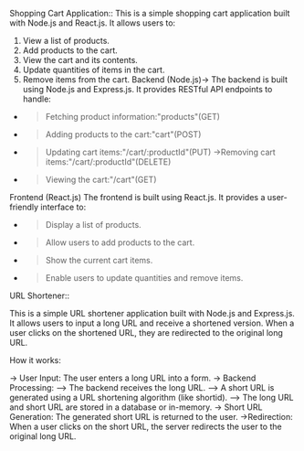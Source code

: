 Shopping Cart Application::
This is a simple shopping cart application built with Node.js and React.js. It allows users to:
1. View a list of products.
2. Add products to the cart.
3. View the cart and its contents.
4. Update quantities of items in the cart.
5. Remove items from the cart.
Backend (Node.js)->
The backend is built using Node.js and Express.js. It provides RESTful API endpoints to handle:

- >Fetching product information:"products"(GET)
- >Adding products to the cart:"cart"(POST)
- >Updating cart items:"/cart/:productId"(PUT)
->Removing cart items:"/cart/:productId"(DELETE)
- >Viewing the cart:"/cart"(GET)

Frontend (React.js)
The frontend is built using React.js. It provides a user-friendly interface to:

- >Display a list of products.
- >Allow users to add products to the cart.
- >Show the current cart items.
- >Enable users to update quantities and remove items.

URL Shortener::

This is a simple URL shortener application built with Node.js and Express.js. It allows users to input a long URL and receive a shortened version. When a user clicks on the shortened URL, they are redirected to the original long URL.

How it works:

-> User Input: The user enters a long URL into a form.
-> Backend Processing:
	--> The backend receives the long URL.
	--> A short URL is generated using a URL shortening algorithm (like shortid).
	--> The long URL and short URL are stored in a database or in-memory.
-> Short URL Generation:
	The generated short URL is returned to the user.
->Redirection:
	When a user clicks on the short URL, the server redirects the user to the original long URL.
